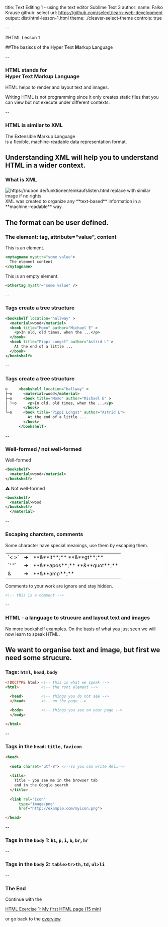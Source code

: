 title: Text Editing 1 - using the text editor Sublime Text 3
author:
  name: Falko Krause
  github: select
  url: https://github.com/select/learn-web-development
output: dist/html-lesson-1.html
theme: ./cleaver-select-theme
controls: true

--
<script src="js-sandbox.js" type="text/javascript" charset="utf-8"></script>
#HTML Lesson 1

##The basiscs of the **H**yper **T**ext **M**arkup **L**anguage

--
### HTML stands for <br>**H**yper **T**ext **M**arkup **L**anguage

HTML helps to render and layout text and images.

Writing HTML is not programming since it only creates static files that you can view but not execute under different contexts.

--
### HTML is similar to XML

The E**x**tensible **M**arkup **L**anguage<br>
is a flexible, machine-readable data representation format.

Understanding XML will help you to understand HTML in a wider context.
--
### What is XML
<img src="einkaufsliste-digital-schreiben.jpg" alt="https://nubon.de/funktionen/einkaufslisten.html replace with similar image if no rights">
XML was created to organize any **text-based** information in a **machine-readable** way.

The format can be **user defined**.
--
### The element: tag, attribute="value", content
This is an element.
```xml
<mytagname myattr="some value">
  The element content
</mytagname>
```
This is an empty element.
```xml
<othertag myattr="some value" />
```

--
### Tags create a tree structure
```xml
<bookshelf location="hallway" >
  <material>wood</material>
  <book title="Momo" author="Michael E" >
    <p>In old, old times, when the ...</p>
  </book>
  <book title="Pippi Longst" author="Astrid L" >
    At the end of a little ...
  </book>
</bookshelf>
```

--
### Tags create a tree structure
```xml
o     <bookshelf location="hallway" >
├─o     <material>wood</material>
├─o     <book title="Momo" author="Michael E" >
│ └─o     <p>In old, old times, when the ...</p>
│       </book>
└─o     <book title="Pippi Longst" author="Astrid L">
          At the end of a little ...
        </book>
      </bookshelf>
```

--
### Well-formed / not well-formed
Well-formed
```xml
<bookshelf>
  <material>wood</material>
</bookshelf>
```
⚠ Not well-formed
```xml
<bookshelf>
  <material>wood
</bookshelf>
  </material>

```
--
### Escaping charcters, comments
Some character have special meanings, use them by escaping them.

<table style="background-color: rgba(255, 255, 255, 0.7); width: 100%; border-radius: 3px">
  <tr>
    <td>`< >`</td>
    <td>➜</td>
    <td>**&amp;**lt**;** **&amp;**gt**;**</td>
  </tr>
    <td>`' “`</td>
    <td>➜</td>
    <td>**&amp;**apos**;** **&amp;**quot**;**</td>
  </tr>
  <tr>
    <td>&amp;</td>
    <td>➜</td>
    <td>**&amp;**amp**;** </td>
  </tr>
</table>

Comments to your work are ignore and stay hidden.
```xml
<!-- this is a comment -->
```

   
--
### HTML - a language to strucure and layout text and images
No more bookshelf examples. On the basis of what you just seen we will now learn to speak HTML.

We want to organise text and image, but first we need some strucure.
--
### Tags: `html`, `head`, `body`
```html
<!DOCTYPE html> <!-- this is what we speak -->
<html>          <!-- the root element -->

  <head>        <!-- things you do not see -->
  </head>       <!-- on the page -->

  <body>        <!-- things you see on your page -->
  </body>

</html>
```
--
### Tags in the `head`: `title`, `favicon`
```html
<head>
  
  <meta charset="utf-8"> <!--so you can write Äéϊ…-->
  
  <title>
    Title - you see me in the browser tab 
    and in the Google search
  </title>
  
  <link rel="icon" 
      type="image/png" 
      href="http://example.com/myicon.png">

</head>
```
--

### Tags in the `body` 1: `h1`, `p`, `i`, `b`, `br`, `hr`
<div class="editor-wrapper" id="code-example-1">

<div class="editor-container">
<script type="text/plain" class="editor-html" ><h1>Heading 1</h1>

<p>
  I am a paragraph. 
  Here are <i>some</i> text 
  <b>formatting</b> tags.

  <br>
  
  There was a line break and a 
  horzontal ruler is below.
  
  <hr>
  
  You can play with the code 
  yourself now.

</p></script>
</div>
<div class="rendered-html"></div>
<style type="text/css" class="rendered-css"></style>
</div>

<script>
(function() {
    sandbox('#code-example-1',{height: 400});
})();
</script>
--
### Tags in the `body` 2: `table>tr>th,td`, `ul>li`
<div class="editor-wrapper" id="code-example-2">

<div class="editor-container">
<script type="text/plain" class="editor-html" ><h1>Table</h1>
<table>
  <tr>
    <th>Name</th>
    <th>Desciption</th>
  </tr>
  <tr>
    <td>tr</td>
    <td>a table row</td>
  </tr>
  <tr>
    <td>td</td>
    <td>a table column</td>
  </tr>
</table>

<h1>List</h1>
<ul>
  <li>this</li>
  <li>is</li>
  <li>a list</li>
</ul>
</script>
</div>
<div class="rendered-html"></div>
<style type="text/css" class="rendered-css">
  .rendered-html table td, .rendered-html table th{
    border: 1px solid;
  }
  </style>
</div>

<script>
(function() {
    sandbox('#code-example-2',{height: 400});
})();
</script>
--
### The End
Continue with the 

<a href="html-exercise-1.html">HTML Exercise 1: My first HTML page (15 min)</a>

or go back to the <a href="https://github.com/select/learn-web-development">overview</a>.
